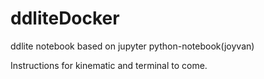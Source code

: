 # ddliteDocker
ddlite notebook based on jupyter python-notebook(joyvan)


Instructions for kinematic and terminal to come.
